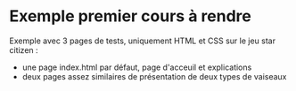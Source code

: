 # Exemple premier cours à rendre
 Exemple avec 3 pages de tests, uniquement HTML et CSS sur le jeu star citizen :
  - une page index.html par défaut, page d'acceuil et explications 
  - deux pages assez similaires de présentation de deux types de vaiseaux
  